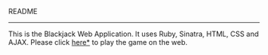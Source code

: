 README
______


This is the Blackjack Web Application. It uses Ruby, Sinatra, HTML, CSS and AJAX.  Please click [here*](https://zagame.herokuapp.com/new_player) to play the game on the web.
